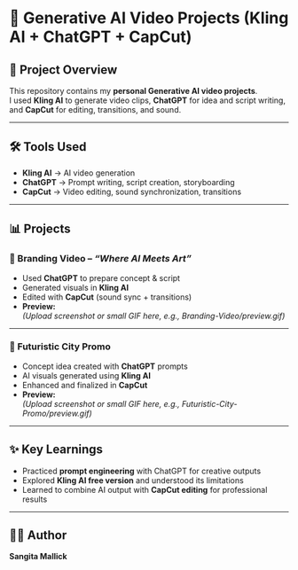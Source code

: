 # 🎥 Generative AI Video Projects (Kling AI + ChatGPT + CapCut)  

## 📖 Project Overview  
This repository contains my **personal Generative AI video projects**.  
I used **Kling AI** to generate video clips, **ChatGPT** for idea and script writing, and **CapCut** for editing, transitions, and sound.  

---

## 🛠 Tools Used  
- **Kling AI** → AI video generation  
- **ChatGPT** → Prompt writing, script creation, storyboarding  
- **CapCut** → Video editing, sound synchronization, transitions  

---

## 📊 Projects  

### 🔹 Branding Video – *“Where AI Meets Art”*  
- Used **ChatGPT** to prepare concept & script  
- Generated visuals in **Kling AI**  
- Edited with **CapCut** (sound sync + transitions)  
- **Preview:**  
  *(Upload screenshot or small GIF here, e.g., Branding-Video/preview.gif)*  

---

### 🔹 Futuristic City Promo  
- Concept idea created with **ChatGPT** prompts  
- AI visuals generated using **Kling AI**  
- Enhanced and finalized in **CapCut**  
- **Preview:**  
  *(Upload screenshot or small GIF here, e.g., Futuristic-City-Promo/preview.gif)*  

---

## ✨ Key Learnings  
- Practiced **prompt engineering** with ChatGPT for creative outputs  
- Explored **Kling AI free version** and understood its limitations  
- Learned to combine AI output with **CapCut editing** for professional results  

---

## 👩‍💻 Author  
**Sangita Mallick**  
